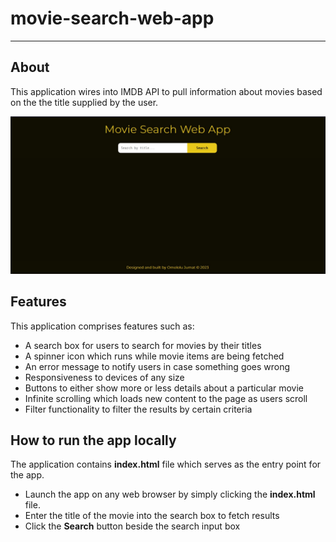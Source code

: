 # movie-search-web-app
***
## About
This application wires into IMDB API to pull information about movies based on the the title supplied by the user.  

![Ninja Logo](https://github.com/Jummate/movie-search-web-app/blob/develop/landing-page.jpg?raw=true)

## Features
  This application comprises features such as:
  - A search box for users to search for movies by their titles
  - A spinner icon which runs while movie items are being fetched
  - An error message to notify users in case something goes wrong
  - Responsiveness to devices of any size
  - Buttons to either show more or less details about a particular movie
  - Infinite scrolling which loads new content to the page as users scroll
  - Filter functionality to filter the results by certain criteria

## How to run the app locally
The application contains **index.html** file which serves as the entry point for the app.
- Launch the app on any web browser by simply clicking the **index.html** file.
- Enter the title of the movie into the search box to fetch results
- Click the **Search** button beside the search input box

